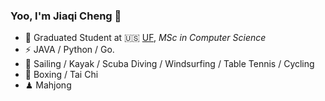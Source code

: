 ### Yoo, I'm Jiaqi Cheng 👋


- 🍻 Graduated Student at 🇺🇸 [UF](https://www.ufl.edu), _MSc in Computer Science_
- ⚡ JAVA / Python / Go.
- 🏃 Sailing / Kayak / Scuba Diving / Windsurfing / Table Tennis / Cycling
- 🥋 Boxing / Tai Chi
- ♟  Mahjong 

